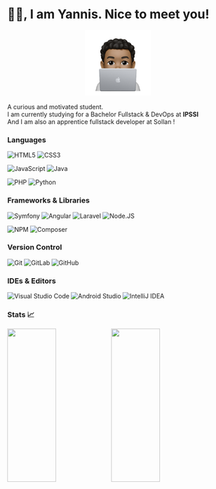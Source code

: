 <p align="center">
<h1>👋🏽, I am Yannis. Nice to meet you!</h2> 

<center><img src="img/me.png" style="height :150px;" /></center>
</p>

  A curious and motivated student.  
  I am currently studying for a Bachelor Fullstack & DevOps at <b>IPSSI</b><br>
  And I am also an apprentice fullstack developer at Sollan !

### Languages

![HTML5](https://img.shields.io/badge/-HTML5-%23E44D27?style=for-the-badge&logo=html5&logoColor=ffffff)
![CSS3](https://img.shields.io/badge/-CSS3-%231572B6?style=for-the-badge&logo=css3) 


![JavaScript](https://img.shields.io/badge/JAVASCRIPT-323330?style=for-the-badge&logo=javascript&logoColor=F7DF1E)
![Java](https://img.shields.io/badge/JAVASCRIPT-23181717?style=for-the-badge&logo=java&logoColor=ffffff)


![PHP](https://img.shields.io/badge/php-%23777BB4.svg?style=for-the-badge&logo=php&logoColor=white)
![Python](https://img.shields.io/badge/python-3670A0?style=for-the-badge&logo=python&logoColor=ffdd54)


### Frameworks & Libraries

![Symfony](https://img.shields.io/badge/symfony-%2320232a.svg?style=for-the-badge&logo=symfony)
![Angular](https://img.shields.io/badge/Angular-DD0031?style=for-the-badge&logo=angular&logoColor=white)
![Laravel](https://img.shields.io/badge/Laravel-FF2D20?style=for-the-badge&logo=laravel&logoColor=white)
![Node.JS](https://img.shields.io/badge/NODE.JS-43853D?style=for-the-badge&logo=node.js&logoColor=ffffff)

![NPM](https://img.shields.io/badge/NPM-%23000000.svg?style=for-the-badge&logo=npm&logoColor=white)
![Composer](https://img.shields.io/badge/composer-%23777BB4.svg?style=for-the-badge&logo=composer&logoColor=white)


### Version Control

![Git](https://img.shields.io/badge/git-%23F05033.svg?style=for-the-badge&logo=git&logoColor=white)
![GitLab](https://img.shields.io/badge/gitlab-%23181717.svg?style=for-the-badge&logo=gitlab&logoColor=white)
![GitHub](https://img.shields.io/badge/github-%23121011.svg?style=for-the-badge&logo=github&logoColor=white)

### IDEs & Editors

![Visual Studio Code](https://img.shields.io/badge/Visual%20Studio%20Code-0078d7.svg?style=for-the-badge&logo=visual-studio-code&logoColor=white)
![Android Studio](https://img.shields.io/badge/Android%20Studio-3DDC84.svg?style=for-the-badge&logo=android-studio&logoColor=white)
![IntelliJ IDEA](https://img.shields.io/badge/IntelliJIDEA-000000.svg?style=for-the-badge&logo=intellij-idea&logoColor=white)


<!--
#### Social 👥

[![Linkedin](https://img.shields.io/badge/-Djadda%20Farid-black?style=for-the-badge&logo=Linkedin)](https://www.linkedin.com/in/farid-djadda/)  
![Discord](https://img.shields.io/badge/Farid.D%20Luffy%235904-%237289DA.svg?style=for-the-badge&logo=discord&logoColor=white)
-->
### Stats 📈

<img align="left" width="47%" height="350px" src="https://github-readme-stats.vercel.app/api?username=RestumpY&hide=stars&show_icons=true&theme=blueberry" />

<img align="left" width="47%" height="350px" src="https://github-readme-stats.vercel.app/api/top-langs/?username=RestumpY&layout=compact&theme=blueberry" />  
